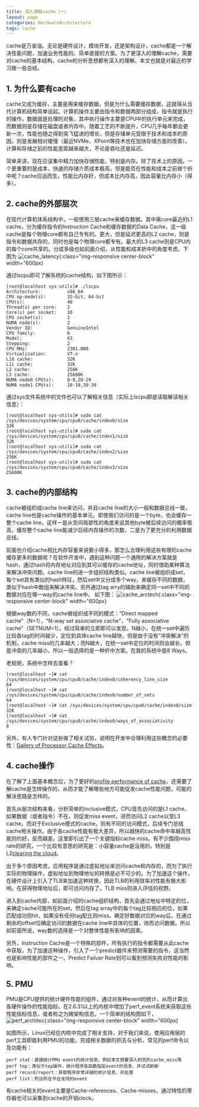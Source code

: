 ```yaml
---
title: 深入理解cache（一）
layout: page
categories: HardwareArchitecture
tags: cache
---
```


cache是万金油。无论是硬件设计，模块开发，还是架构设计，cache都是一个解决性能问题，加速业务性能的、简单直接的方案。为了更深入的理解cache，需要对cache的基本结构，cache的分析思想都有深入的理解。本文也就是对最近的学习做一些总结。

<!-- excerpt -->

## 1. 为什么要有cache

cache又成为缓存，主要是用来缓存数据。但是为什么需要缓存数据，这就得从当代计算机结构简单说起。计算机操作主要由指令和数据两部分组成，指令就是执行的操作，数据就是处理的对象，其中执行操作主要是CPU中的执行单元来完成，而数据则是存储在磁盘或者内存中。随着工艺的不断提升，CPU几乎每年都会更新一次，性能也随之得到突飞猛进的增长，但是存储单元受限于技术和成本的原因，则是发展相对缓慢（最近NVMe、XPoint等技术也在加快存储方面的改善）。计算和存储之前的性能差距越来越大，不论是吞吐还是延迟。

简单来讲，现在应该集中精力加快存储性能，特别是内存。除了技术上的原因，一个更重要的是成本，快速的存储介质成本极高，但是能否在性能和成本之前做个折中呢？cache应运而生。性能比内存好，但成本比内存高，因此容量比内存小（得多）。

## 2. cache的外部层次

在现代计算机体系结构中，一般使用三层cache来缓存数据。其中离core最近的L1 cache，分为缓存指令的Instruction Cache和缓存数据的Data Cache，这一级cache是每个物理core都有自己专有的。更大，但是延迟更高的L2 cache，则是指令和数据共存的，同时也是每个物理core都专有。最大的L3 cache则是CPU内的每个core共享的。分成多级也如前面介绍，从性能和成本折中的角度考虑。下图为
![cache_latency](/assets/cache/cache_latency.png){:class="img-responsive center-block" width="600px}

通过lscpu即可了解系统的cache结构，如下图所示：
```
[root@localhost sys-utils]# ./lscpu
Architecture:          x86_64
CPU op-mode(s):        32-bit, 64-bit
CPU(s):                40
Thread(s) per core:    2
Core(s) per socket:    10
CPU socket(s):         2
NUMA node(s):          2
Vendor ID:             GenuineIntel
CPU family:            6
Model:                 63
Stepping:              2
CPU MHz:               2301.000
Virtualization:        VT-x
L1d cache:             32K
L1i cache:             32K
L2 cache:              256K
L3 cache:              25600K
NUMA node0 CPU(s):     0-9,20-29
NUMA node1 CPU(s):     10-19,30-39

```
通过sys文件系统中的文件也可以了解相关信息（实际上lscpu即是读取解读相关信息）：
```
[root@localhost sys-utils]# sudo cat /sys/devices/system/cpu/cpu0/cache/index0/size
32K
[root@localhost sys-utils]# sudo cat /sys/devices/system/cpu/cpu0/cache/index1/size
32K
[root@localhost sys-utils]# sudo cat /sys/devices/system/cpu/cpu0/cache/index2/size
256K
[root@localhost sys-utils]# sudo cat /sys/devices/system/cpu/cpu0/cache/index3/size
25600K
```

## 3. cache的内部结构

cache被组织成cache line来访问，并且cache line的大小一般和数据总线一致，cache line也是cache操作的基本单元。即使我们访问的是一个byte，也会缓存一整个cache line，这样一是从空间局部性的角度来说其他byte被后续访问的概率极高，缓存整个cache line能减少后续内存操作的次数，二是为了更充分的利用数据总线。

前面也介绍cache相比内存容量来说要小得多，那怎么合理利用这些有限的cache缓存更多的数据呢？在软件开发中，遇到这种问题一个通用的解决方案就是hash，通过hash将内存地址对应到其可以缓存的cache地址，同时借助某种算法来解决冲突问题。cache line的进一步组织结构类似。cache line被组织成set，每个set具有类似的hash特征，然后set中又分成多个way，来缓存不同的数据，类似于hash中数组来解决冲突。另外通过tag arry的辅助来确定同一set中不同的数据对应在哪一way的cache line中。
如下图：
![cache_arctech](/assets/cache/cache_architec.png){:class="img-responsive center-block" width="600px}

根据way数的不同，cache被组织成不同的模式：“Direct mapped cache"（N=1），"N-way set associative cache"，"Fully associative cache"（SETNUM=1）。经过简单的立即即可以发现，N越小，在统一set中遍历比较各tag的时间越少，定位到具体cache line越快，但是由于没有“冲突解决”的机制，cache miss的几率越大；而N越大，在统一set中定位的时间则会越长，但是冲突的几率越小。所以一般选择的是一种折中方案。在我的系统中是8 Ways。

老规矩，系统中怎样去查看？
```
[root@localhost ~]# cat /sys/devices/system/cpu/cpu0/cache/index0/coherency_line_size
64
[root@localhost ~]# cat /sys/devices/system/cpu/cpu0/cache/index0/number_of_sets
64
[root@localhost ~]# cat /sys/devices/system/cpu/cpu0/cache/index0/size
32K
[root@localhost ~]# cat /sys/devices/system/cpu/cpu0/cache/index0/ways_of_associativity
8
```

另外，有人专门针对这些做了相关试验，说明在开发中合理利用这些概念的必要性：[Gallery of Processor Cache Effects](http://igoro.com/archive/gallery-of-processor-cache-effects/)。

## 4. cache操作

在了解了上面基本概念后，为了更好的[profile performance of cache]()，还需要了解cache是怎样操作的，从而才能了解哪些地方可能促发cache性能问题，可能的解决思路是怎样的。

首先从层次结构来看，分析简单的inclusive模式，CPU首先访问的是L1 cache，如果数据（或者指令）不在，则促发miss event，进而访问L2 cache以至L3 cache。而对于Exclusive模式的cache，则有不同的访问模式，后续专门总结cache相关操作。由于各cache性能有极大差异，所以越快的cache命中率越高性能则约好，反而越差。这里即引出了一个关键指标cache miss。有不少围绕miss rate的研究，一个比较有意思的研究是：小容量cache是没用的，特别是L2[clearing the cloud](http://infoscience.epfl.ch/record/168849/files/clouds_techreport11.pdf)。

出于多个原因考虑，应用程序是通过虚拟地址来访问cache和内存的，而为了执行实际的物理操作，虚拟地址到物理地址的转换是必不可少的。为了加速这个操作，在硬件设计上引入了TLB来加速这种转换，因此TLB的利用效率对性能有极大影响。在获得物理地址后，即可访问内存了。TLB miss则进入评估的视野。

进入到cache内部，如前面介绍的cache组织结构，首先会通过地址中特定的位，来确定cache可能所在的set，然后在tag array中的每个tag比较相应的位，如果匹配成功则hit，如果没有任何tag配比则miss。确定好数据对应的way后，在通过剩余的offset位确定访问的数据在cache line中具体的位置，进而访问数据。所以如前面所说，way数的选择是一个对整体性能有影响的因素。

另外，Instruction Cache是一个特殊的部件，所有执行的指令都需要从此cache中获取，为了加速这种操作，引入了一个predict器件来预测需要的指令，这当然也是影响性能的部件之一。Predict Failuer Rate则可以看到预测失败对性能的影响。

## 5. PMU
PMU是CPU提供的统计硬件性能的组件，通过对各种event的统计，从而计算出各硬件操作的性能指标。在2.6.31以上的内核中增加了perf_event系统来获取这些性能指标信息，或者称之为微架构信息。一个简单的结构图如下，
![perf_architec](/assets/cache/perf_architec.png){:class="img-responsive center-block" width="600px}

如图所示，Linux已经在内核中完成了相关支持，对于我们来说，使用应用层的perf工具即能利用PMU的功能，完成相关数据的抓去与分析。常见的perf命令以及功能有：
```
perf stat：直接统计PMU event的统计信息，例如本文想要深入研究的cache_miss等
perf top：类似于top操作，统计程序各函数指定event的信息，并试试刷新
perf record/report：获取程序非常详细的统计信息，并处理
perf list：列出所在平台支持的event
```

有cache相关的event主要是Cache-references、Cache-misses，通过特性的寄存器也可以采集到cache的开销clock。
